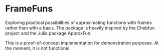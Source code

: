 FrameFuns
=========

Exploring practical possibilities of approximating functions with frames rather than with a basis. The package is heavily inspired by the Chebfun project and the Julia package ApproxFun.

This is a proof-of-concept implementation for demonstration purposes. At the moment, it is not functional.

